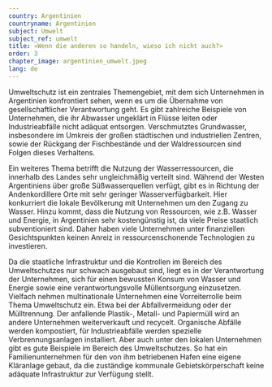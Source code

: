 ```yaml
---
country: Argentinien
countryname: Argentinien
subject: Umwelt
subject_ref: umwelt
title: «Wenn die anderen so handeln, wieso ich nicht auch?»
order: 3
chapter_image: argentinien_umwelt.jpeg
lang: de
---
```

<div class="content" markdown="1">
Umweltschutz ist ein zentrales Themengebiet, mit dem sich Unternehmen in Argentinien konfrontiert sehen, wenn es um die Übernahme von gesellschaftlicher Verantwortung geht. Es gibt zahlreiche Beispiele von Unternehmen, die ihr Abwasser ungeklärt in Flüsse leiten oder Industrieabfälle nicht adäquat entsorgen. Verschmutztes Grundwasser, insbesondere im Umkreis der großen städtischen und industriellen Zentren, sowie der Rückgang der Fischbestände und der Waldressourcen sind Folgen dieses Verhaltens.

Ein weiteres Thema betrifft die Nutzung der Wasserressourcen, die innerhalb des Landes sehr ungleichmäßig verteilt sind. Während der Westen Argentiniens über große Süßwasserquellen verfügt, gibt es in Richtung der Andenkordillere Orte mit sehr geringer Wasserverfügbarkeit. Hier konkurriert die lokale Bevölkerung mit Unternehmen um den Zugang zu Wasser. Hinzu kommt, dass die Nutzung von Ressourcen, wie z.B. Wasser und Energie, in Argentinien sehr kostengünstig ist, da viele Preise staatlich subventioniert sind. Daher haben viele Unternehmen unter finanziellen Gesichtspunkten keinen Anreiz in ressourcenschonende Technologien zu investieren.

Da die staatliche Infrastruktur und die Kontrollen im Bereich des Umweltschutzes nur schwach ausgebaut sind, liegt es in der Verantwortung der Unternehmen, sich für einen bewussten Konsum von Wasser und Energie sowie eine verantwortungsvolle Müllentsorgung einzusetzen. Vielfach nehmen multinationale Unternehmen eine Vorreiterrolle beim Thema Umweltschutz ein. Etwa bei der Abfallvermeidung oder der Mülltrennung. Der anfallende Plastik-, Metall- und Papiermüll wird an andere Unternehmen weiterverkauft und recycelt. Organische Abfälle werden kompostiert, für Industrieabfälle werden spezielle Verbrennungsanlagen installiert. Aber auch unter den lokalen Unternehmen gibt es gute Beispiele im Bereich des Umweltschutzes. So hat ein Familienunternehmen für den von ihm betriebenen Hafen eine eigene Kläranlage gebaut, da die zuständige kommunale Gebietskörperschaft keine adäquate Infrastruktur zur Verfügung stellt.
</div>
